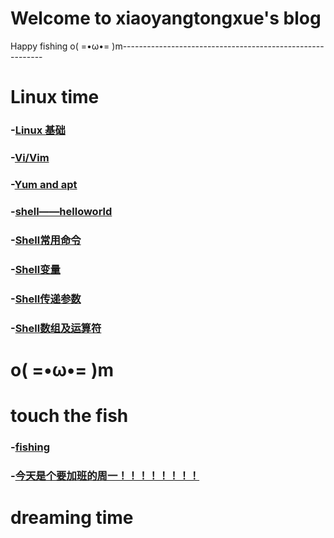 # Welcome to xiaoyangtongxue's blog

Happy           fishing   o( =•ω•= )m----------------------------------------------------------

# Linux time

###  -[Linux 基础](notes/Linux.md)

###  -[Vi/Vim](notes/ViVim——文本编辑器.md)

### -[Yum and apt](https://github.com/xiaoyangtongxue1121/xiaoyangtongxue1121.github.io/blob/gh-pages/notes/Yum%20and%20apt.md)

###  -[shell——helloworld](notes/shell——helloworld.md)

###  -[Shell常用命令](notes/Shell常用命令.md)

###  -[Shell变量](notes/Shell变量.md)

###  -[Shell传递参数](notes/Shell传递参数.md)

###  -[Shell数组及运算符](notes/Shell数组及运算符.md)

# o( =•ω•= )m
 
# touch the fish

### -[fishing](fishing/无聊的摸鱼日常.md)

### -[今天是个要加班的周一！！！！！！！！](fishing/今天是个要加班的周一！！！！！！！！.md)

# dreaming time
